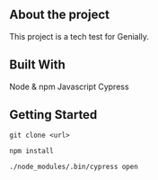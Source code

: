 ## About the project
This project is a tech test for Genially.

## Built With
Node & npm
Javascript
Cypress

## Getting Started
```
git clone <url>
```
```
npm install
```
```
./node_modules/.bin/cypress open
```